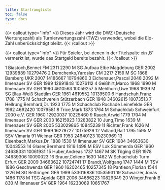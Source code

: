 ```yaml
---
title: Startrangliste
toc: false
type: docs
---
```


{{< callout type="info" >}}
Dieses Jahr wird die DWZ (Deutsche Wertungszahl) als Turnierwertungszahl (TWZ) verwendet, wobei die Elo-Zahl unberücksichtigt bleibt.
{{< /callout >}}


{{< callout type="info" >}}
Für Spieler, bei denen in der Titelspalte ein ‚B‘ vermerkt ist, wurde das Startgeld bereits bezahlt.
{{< /callout >}}


<startrangliste>
1	Biastoch,Bennet	FM	2311	2290	M	SG Aufbau Elbe Magdeburg	GER	2002	12939889	10279476
2	Demchenko,Yaroslav	CM	2217	2159	M	SC 1868 Bamberg	UKR	2007	14186667	10794860
3	Eichenauer,Pascal		2048	2092	M	Ilmenauer SV	GER	1999	12991848	10276112
4	Geißhirt,Marco		1968	1990	M	Ilmenauer SV	GER	1990	4610563	10059257
5	Mehlhorn,Uwe		1968	1939	M	SG Blau-Weiß Stadtilm	GER	1961	4619552	10139500
6	Handschuh,Franz		1788	1775	M	Schachverein Stützerbach	GER	1948	34602615	10073513
7	Hellrung,Bernhard,Dr.		1923	1775	M	Schachclub Rochade Leinefelde	GER	1962	4692420	10079581
8	Trice,Mark		1873	1764	M	Schachklub Schweinfurt 2000 e.V.	GER	1960	12920037	10225460
9	Rauch,Arwid		1779	1704	M	Ilmenauer SV	GER	2003	16215923	10283822
10	Jung,Timo			1639	M	Ilmenauer SV	GER	2005	533029865	10845239
11	Richter,Frank			1626	M	Ilmenauer SV	GER	1969	16279727	10175929
12	Volland,Ralf		1795	1595	M	SSV Vimaria 91 Weimar	GER	1953	24640123	10230969
13	Eisenbach,Markus,Dr.		1888	1530	M	Ilmenauer SV	GER	1984	34663630	10043553
14	Glaser,Bernhard		1816	1498	M	ESV Lok Sömmerda	GER	1960	24638331	10061931
15	Huber,Andreas		1737	1467	M	SK Töging	GER	1978	34639306	10090023
16	Brauer,Celiene		1630	1462	W	Schachclub Turm Erfurt	GER	2009	34663622	10724741
17	Brandt,Wolfgang		1747	1444	M	TSV 1886 Geschwenda	GER	1960	16202465	10257345
18	Pantleon,Florian		1544	1226	M	SG Bettringen	GER	1999	533016836	10535931
19	Schwarzer,Jonas		1486	1178	M	TSG Apolda	GER	2006	34686223	10829349
20	Winger,Frank	B		830	M	Ilmenauer SV	GER	1964	16233069	10651767
</startrangliste>